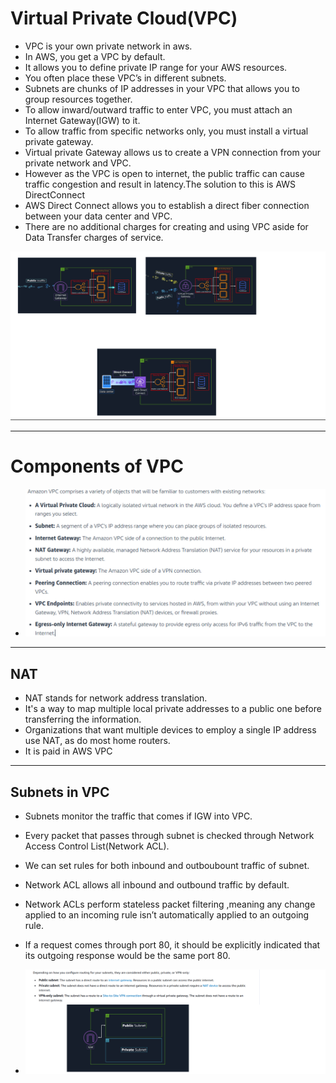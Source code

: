 # Virtual Private Cloud(VPC)

- VPC is your own private network in aws.
- In AWS, you get a VPC by default.
- It allows you to define private IP range for your AWS resources.
- You often place these VPC’s in different subnets.
- Subnets are chunks of IP addresses in your VPC that allows you to group resources together.
- To allow inward/outward traffic to enter  VPC, you must attach an Internet Gateway(IGW) to it.
- To allow traffic from specific networks only, you must install a virtual private gateway.
- Virtual private Gateway allows us to create a VPN connection from your private network and VPC.
- However as the VPC is open to internet, the public traffic can cause traffic congestion and result in latency.The solution to this is AWS DirectConnect
- AWS Direct Connect allows you to establish a direct fiber connection between your data center and VPC.
- There are no additional charges for creating and using VPC aside for Data Transfer charges of service.

![VPC](../Images/VPC.png)


---

# Components of VPC

- ![VPC Components](../Images/VPC-Components.png)

---

## NAT

- NAT stands for network address translation.
- It's a way to map multiple local private addresses to a public one before transferring the information.
- Organizations that want multiple devices to employ a single IP address use NAT, as do most home routers.
- It is paid in AWS VPC

---

## Subnets in VPC

- Subnets monitor the traffic that comes if IGW into VPC.
- Every packet that passes through subnet is checked through Network Access Control List(Network ACL).
- We can set rules for both inbound and outboubount traffic of subnet.
- Network ACL allows all inbound and outbound traffic by default.
- Network ACLs perform stateless packet filtering ,meaning any change applied to an incoming rule isn’t automatically applied to an outgoing rule.
- If a request comes through port 80, it should be explicitly indicated that its outgoing response would be the same port 80.

- ![Subnet Types](../Images/Subnet-Types.png)